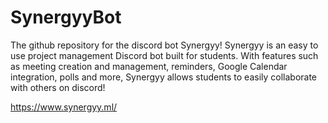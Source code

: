# SynergyyBot

The github repository for the discord bot Synergyy! Synergyy is an easy to use project management Discord bot built for students. With features such as meeting creation and management, reminders, Google Calendar integration, polls and more, Synergyy allows students to easily collaborate with others on discord!

https://www.synergyy.ml/